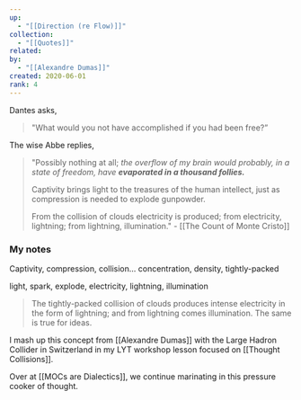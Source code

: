 ```yaml
---
up:
  - "[[Direction (re Flow)]]"
collection:
  - "[[Quotes]]"
related: 
by:
  - "[[Alexandre Dumas]]"
created: 2020-06-01
rank: 4
---
```

Dantes asks, 

> "What would you not have accomplished if you had been free?” 

The wise Abbe replies, 

> "Possibly nothing at all; *the overflow of my brain would probably, in a state of freedom, have **evaporated in a thousand follies.*** 
> 
> Captivity brings light to the treasures of the human intellect, just as compression is needed to explode gunpowder. 
> 
> From the collision of clouds electricity is produced; from electricity, lightning; from lightning, illumination." - [[The Count of Monte Cristo]]

### My notes
Captivity, compression, collision... concentration, density, tightly-packed

light, spark, explode, electricity, lightning, illumination

> The tightly-packed collision of clouds produces intense electricity in the form of lightning; and from lightning comes illumination. The same is true for ideas. 

I mash up this concept from [[Alexandre Dumas]] with the Large Hadron Collider in Switzerland in my LYT workshop lesson focused on [[Thought Collisions]].

Over at [[MOCs are Dialectics]], we continue marinating in this pressure cooker of thought.
